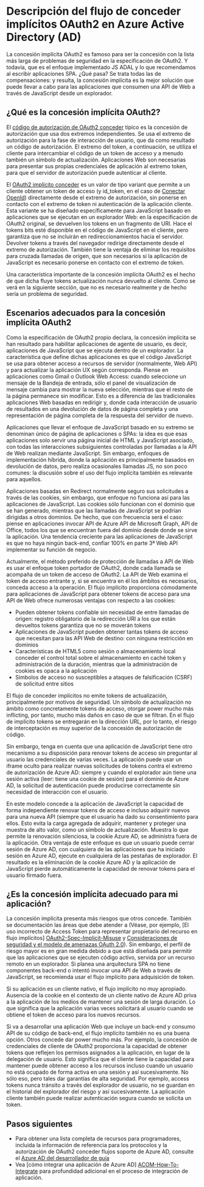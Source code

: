 <properties
   pageTitle="Descripción de la OAuth2 implícitos conceder el flujo de Azure Active Directory | Microsoft Azure"
   description="Obtener más información acerca de la implementación de Azure Active Directory de la OAuth2 implícitos concesión flujo, y si es adecuado para la aplicación."
   services="active-directory"
   documentationCenter="dev-center-name"
   authors="vibronet"
   manager="mbaldwin"
   editor=""/>

<tags
   ms.service="active-directory"
   ms.devlang="na"
   ms.topic="article"
   ms.tgt_pltfrm="na"
   ms.workload="identity"
   ms.date="08/17/2016"
   ms.author="vittorib;bryanla"/>

# <a name="understanding-the-oauth2-implicit-grant-flow-in-azure-active-directory-ad"></a>Descripción del flujo de conceder implícitos OAuth2 en Azure Active Directory (AD)

La concesión implícita OAuth2 es famoso para ser la concesión con la lista más larga de problemas de seguridad en la especificación de OAuth2. Y todavía, que es el enfoque implementado JS ADAL y lo que recomendamos al escribir aplicaciones SPA. ¿Qué pasa? Se trata todas las de compensaciones: y resulta, la concesión implícita es la mejor solución que puede llevar a cabo para las aplicaciones que consumen una API de Web a través de JavaScript desde un explorador.

## <a name="what-is-the-oauth2-implicit-grant"></a>¿Qué es la concesión implícita OAuth2?

El [código de autorización de OAuth2 conceder](https://tools.ietf.org/html/rfc6749#section-1.3.1) típico es la concesión de autorización que usa dos extremos independientes. Se usa el extremo de autorización para la fase de interacción de usuario, que da como resultado un código de autorización. El extremo del token, a continuación, se utiliza el cliente para intercambiar el código de un token de acceso y a menudo también un símbolo de actualización. Aplicaciones Web son necesarias para presentar sus propias credenciales de aplicación al extremo token, para que el servidor de autorización puede autenticar al cliente.

El [OAuth2 implícito conceder](https://tools.ietf.org/html/rfc6749#section-1.3.2) es un valor de tipo variant que permite a un cliente obtener un token de acceso (y id_token, en el caso de [Conectar OpenId](http://openid.net/specs/openid-connect-core-1_0.html)) directamente desde el extremo de autorización, sin ponerse en contacto con el extremo de token ni autenticación de la aplicación cliente. Esta variante se ha diseñado específicamente para JavaScript basado en aplicaciones que se ejecutan en un explorador Web: en la especificación de OAuth2 original, se devuelven los tokens en un fragmento de URI. Hace el tokens bits esté disponible en el código de JavaScript en el cliente, pero garantiza que no se incluirán en redireccionamientos hacia el servidor. Devolver tokens a través del navegador redirige directamente desde el extremo de autorización. También tiene la ventaja de eliminar los requisitos para cruzada llamadas de origen, que son necesarios si la aplicación de JavaScript es necesario ponerse en contacto con el extremo de token.

Una característica importante de la concesión implícita OAuth2 es el hecho de que dicha fluye tokens actualización nunca devuelto al cliente. Como se verá en la siguiente sección, que no es necesario realmente y de hecho sería un problema de seguridad.

## <a name="suitable-scenarios-for-the-oauth2-implicit-grant"></a>Escenarios adecuados para la concesión implícita OAuth2

Como la especificación de OAuth2 propio declara, la concesión implícita se han resultado para habilitar aplicaciones de agente de usuario, es decir, aplicaciones de JavaScript que se ejecuta dentro de un explorador. La característica que define dichas aplicaciones es que el código JavaScript se usa para obtener acceso a recursos de servidor (normalmente, Web API) y para actualizar la aplicación UX según corresponda. Piense en aplicaciones como Gmail o Outlook Web Access: cuando seleccione un mensaje de la Bandeja de entrada, sólo el panel de visualización de mensaje cambia para mostrar la nueva selección, mientras que el resto de la página permanece sin modificar. Esto es a diferencia de las tradicionales aplicaciones Web basadas en redirigir y, donde cada interacción de usuario de resultados en una devolución de datos de página completa y una representación de página completa de la respuesta del servidor de nuevo.

Aplicaciones que llevar el enfoque de JavaScript basado en su extremo se denominan único de página de aplicaciones o SPAs: la idea es que esas aplicaciones solo servir una página inicial de HTML y JavaScript asociado, con todas las interacciones subsiguientes controladas por llamadas a la API de Web realizan mediante JavaScript. Sin embargo, enfoques de implementación híbrida, donde la aplicación es principalmente basados en devolución de datos, pero realiza ocasionales llamadas JS, no son poco comunes: la discusión sobre el uso del flujo implícita también es relevante para aquellos.

Aplicaciones basadas en Redirect normalmente seguro sus solicitudes a través de las cookies, sin embargo, que enfoque no funciona así para las aplicaciones de JavaScript. Las cookies sólo funcionan con el dominio que se han generado, mientras que las llamadas de JavaScript se podrían dirigidas a otros dominios. De hecho, que con frecuencia será el caso: piense en aplicaciones invocar API de Azure API de Microsoft Graph, API de Office, todos los que se encuentran fuera del dominio desde donde se sirve la aplicación. Una tendencia creciente para las aplicaciones de JavaScript es que no haya ningún back-end, confiar 100% en parte 3ª Web API implementar su función de negocio.

Actualmente, el método preferido de protección de llamadas a API de Web es usar el enfoque token portador de OAuth2, donde cada llamada se acompaña de un token de acceso de OAuth2. La API de Web examina el token de acceso entrante y, si se encuentra en él los ámbitos es necesarios, conceda acceso a la operación. El flujo implícito proporciona cómodamente para aplicaciones de JavaScript para obtener tokens de acceso para una API de Web ofrece numerosas ventajas con respecto a las cookies:

- Pueden obtener tokens confiable sin necesidad de entre llamadas de origen: registro obligatorio de la redirección URI a los que están devueltos tokens garantiza que no se moverán tokens
- Aplicaciones de JavaScript pueden obtener tantas tokens de acceso que necesitan para las API Web de destino: con ninguna restricción en dominios
- Características de HTML5 como sesión o almacenamiento local conceder el control total sobre el almacenamiento en caché token y administración de la duración, mientras que la administración de cookies es opaca a la aplicación
- Símbolos de acceso no susceptibles a ataques de falsificación (CSRF) de solicitud entre sitios

El flujo de conceder implícitos no emite tokens de actualización, principalmente por motivos de seguridad. Un símbolo de actualización no ámbito como concretamente tokens de acceso, otorgar power mucho más inflicting, por tanto, mucho más daños en caso de que se filtran. En el flujo de implícito tokens se entregarán en la dirección URL, por lo tanto, el riesgo de interceptación es muy superior de la concesión de autorización de código.

Sin embargo, tenga en cuenta que una aplicación de JavaScript tiene otro mecanismo a su disposición para renovar tokens de acceso sin preguntar al usuario las credenciales de varias veces. La aplicación puede usar un iframe oculto para realizar nuevas solicitudes de tokens contra el extremo de autorización de Azure AD: siempre y cuando el explorador aún tiene una sesión activa (leer: tiene una cookie de sesión) para el dominio de Azure AD, la solicitud de autenticación puede producirse correctamente sin necesidad de interacción con el usuario. 

En este modelo concede a la aplicación de JavaScript la capacidad de forma independiente renovar tokens de acceso e incluso adquirir nuevos para una nueva API (siempre que el usuario ha dado su consentimiento para ellos. Esto evita la carga agregada de adquirir, mantener y proteger una muestra de alto valor, como un símbolo de actualización. Muestra lo que permite la renovación silenciosa, la cookie Azure AD, se administra fuera de la aplicación. Otra ventaja de este enfoque es que un usuario puede cerrar sesión de Azure AD, con cualquiera de las aplicaciones que ha iniciado sesión en Azure AD, ejecute en cualquiera de las pestañas de explorador. El resultado es la eliminación de la cookie Azure AD y la aplicación de JavaScript pierde automáticamente la capacidad de renovar tokens para el usuario firmado fuera.

## <a name="is-the-implicit-grant-suitable-for-my-app"></a>¿Es la concesión implícita adecuado para mi aplicación?

La concesión implícita presenta más riesgos que otros concede. También se documentación las áreas que debe atender a (Véase, por ejemplo, [El uso incorrecto de Access Token para representar propietario del recurso en flujo implícitos] [ OAuth2-Spec-Implicit-Misuse] y [Consideraciones de seguridad y el modelo de amenazas OAuth 2.0][OAuth2-Threat-Model-And-Security-Implications]). Sin embargo, el perfil de riesgo mayor es en gran medida debido a que está diseñada para permitir que las aplicaciones que se ejecuten código activo, servida por un recurso remoto en un explorador. Si planea una arquitectura SPA no tiene componentes back-end o intentó invocar una API de Web a través de JavaScript, se recomienda usar el flujo implícito para adquisición de token.

Si su aplicación es un cliente nativo, el flujo implícito no muy apropiado. Ausencia de la cookie en el contexto de un cliente nativo de Azure AD priva a la aplicación de los medios de mantener una sesión de larga duración. Lo que significa que la aplicación varias veces solicitará al usuario cuando se obtiene el token de acceso para los nuevos recursos.

Si va a desarrollar una aplicación Web que incluye un back-end y consumo API de su código de back-end, el flujo implícito también no es una buena opción. Otros concede dar power mucho más. Por ejemplo, la concesión de credenciales de cliente de OAuth2 proporciona la capacidad de obtener tokens que reflejen los permisos asignados a la aplicación, en lugar de la delegación de usuario. Esto significa que el cliente tiene la capacidad para mantener puede obtener acceso a los recursos incluso cuando un usuario no está ocupado de forma activa en una sesión y así sucesivamente. No sólo eso, pero tales dar garantías de alta seguridad. Por ejemplo, access tokens nunca tránsito a través del explorador de usuario, no se guardan en el historial del explorador del riesgo y así sucesivamente. La aplicación cliente también puede realizar autenticación segura cuando se solicita un token.

## <a name="next-steps"></a>Pasos siguientes

- Para obtener una lista completa de recursos para programadores, incluida la información de referencia para los protocolos y la autorización de OAuth2 conceder flujos soporte de Azure AD, consulte el [Azure AD del desarrollador de guía][AAD-Developers-Guide]
- Vea [cómo integrar una aplicación de Azure AD]  [ ACOM-How-To-Integrate] para profundidad adicional en el proceso de integración de aplicación.

<!--Image references-->

<!--Reference style links in use-->
[AAD-Developers-Guide]: active-directory-developers-guide.md
[ACOM-How-And-Why-Apps-Added-To-AAD]: active-directory-how-applications-are-added.md
[ACOM-How-To-Integrate]: active-directory-how-to-integrate.md
[OAuth2-Spec-Implicit-Misuse]: https://tools.ietf.org/html/rfc6749#section-10.16 
[OAuth2-Threat-Model-And-Security-Implications]: https://tools.ietf.org/html/rfc6819

